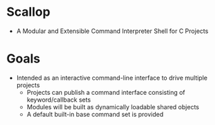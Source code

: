 # Scallop
- A Modular and Extensible Command Interpreter Shell for C Projects 

# Goals
- Intended as an interactive command-line interface to drive multiple projects
  - Projects can publish a command interface consisting of keyword/callback sets
  - Modules will be built as dynamically loadable shared objects
  - A default built-in base command set is provided 
